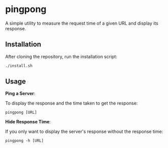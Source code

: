 # pingpong

A simple utility to measure the request time of a given URL and display its response.

## Installation

After cloning the repository, run the installation script:

```bash
./install.sh
```

## Usage

**Ping a Server**:

To display the response and the time taken to get the response:

```
pingpong [URL]
```

**Hide Response Time**:

If you only want to display the server's response without the response time:

```
pingpong -h [URL]
```
